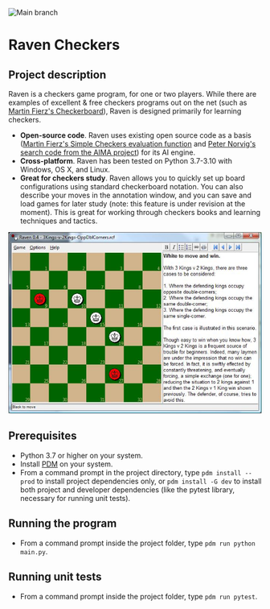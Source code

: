 ![Main branch](https://github.com/bcorfman/raven-checkers/actions/workflows/build-test.yml/badge.svg)

# Raven Checkers

## Project description

Raven is a checkers game program, for one or two players. While there are examples of excellent & free checkers programs out on the net (such as [Martin Fierz's Checkerboard](http://www.fierz.ch/checkers.htm)), Raven is designed primarily for learning checkers.

* **Open-source code**. Raven uses existing open source code as a basis ([Martin Fierz's Simple Checkers evaluation function](http://www.fierz.ch/engines.php) and [Peter Norvig's search code from the AIMA project](http://aima.cs.berkeley.edu/python/readme.html)) for its AI engine.
* **Cross-platform**. Raven has been tested on Python 3.7-3.10 with Windows, OS X, and Linux.
* **Great for checkers study**. Raven allows you to quickly set up board configurations using standard checkerboard notation. You can also describe your moves in the annotation window, and you can save and load games for later study (note: this feature is under revision at the moment). This is great for working through checkers books and learning techniques and tactics.

<img src="images/XcPri.jpg">

## Prerequisites

* Python 3.7 or higher on your system.
* Install [PDM](https://pdm.fming.dev) on your system.
* From a command prompt in the project directory, type `pdm install --prod` to install project dependencies only, or `pdm install -G dev` to install both project and developer dependencies (like the pytest library, necessary for running unit tests).

## Running the program

* From a command prompt inside the project folder, type `pdm run python main.py`.

## Running unit tests

* From a command prompt inside the project folder, type `pdm run pytest`.

